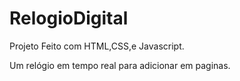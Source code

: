 # RelogioDigital
Projeto Feito com HTML,CSS,e Javascript.

Um relógio em tempo real para adicionar em paginas.
